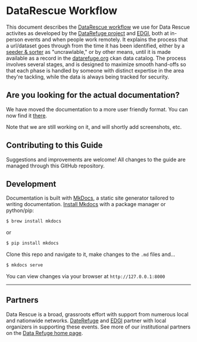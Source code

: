 # DataRescue Workflow

This document describes the [DataRescue workflow](https://datarefuge.github.io/workflow/) we use for Data Rescue activites as developed by the [DataRefuge project](http://www.ppehlab.org/) and [EDGI](https://envirodatagov.org/), both at in-person events and when people work remotely. It explains the process that a url/dataset goes through from the time it has been identified, either by a [seeder & sorter](https://datarefuge.github.io/workflow/seednsort/) as "uncrawlable," or by other means, until it is made available as a record in the [datarefuge.org](http://www.datarefuge.org) ckan data catalog. The process involves several stages, and is designed to maximize smooth hand-offs so that each phase is handled by someone with distinct expertise in the area they're tackling, while the data is always being tracked for security.

## Are you looking for the actual documentation?
We have moved the documentation to a more user friendly format. You can now find it [there](https://datarefuge.github.io/workflow/).

Note that we are still working on it, and will shortly add screenshots, etc. 

## Contributing to this Guide

Suggestions and improvements are welcome! All changes to the guide are managed through this GitHub repository.

## Development

Documentation is built with [MkDocs](http://www.mkdocs.org/), a static site generator tailored to writing documentation. [Install Mkdocs](http://www.mkdocs.org/#installation) with a package manager or python/pip:

```sh
$ brew install mkdocs
```
or
```sh
$ pip install mkdocs
```

Clone this repo and navigate to it, make changes to the `.md` files and...

```sh
$ mkdocs serve
```

You can view changes via your browser at `http://127.0.0.1:8000`

**********************
## Partners
Data Rescue is a broad, grassroots effort with support from numerous local and nationwide networks. [DateRefuge](http://www.ppehlab.org/datarefuge/) and [EDGI](https://envirodatagov.org/) partner with local organizers in supporting these events. See more of our institutional partners on the [Data Refuge home page](http://www.ppehlab.org/datarefuge#partners).
